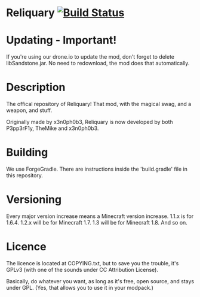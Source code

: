 Reliquary [![Build Status](https://drone.io/github.com/TrainerGuy22/Reliquary/status.png)](https://drone.io/github.com/TrainerGuy22/Reliquary/latest)
=========

Updating - Important!
=========

If you're using our drone.io to update the mod, don't forget to delete libSandstone.jar. No need to redownload, the mod does that automatically.

Description
=========

The offical repository of Reliquary! That mod, with the magical swag, and a weapon, and stuff.

Originally made by x3n0ph0b3, Reliquary is now developed by both P3pp3rF1y, TheMike and x3n0ph0b3.

Building
=========

We use ForgeGradle. There are instructions inside the 'build.gradle' file in this repository.

Versioning
=========

Every major version increase means a Minecraft version increase. 1.1.x is for 1.6.4. 1.2.x will be for Minecraft 1.7. 1.3 will be for Minecraft 1.8. And so on. 

Licence
=========

The licence is located at COPYING.txt, but to save you the trouble, it's GPLv3 (with one of the sounds under CC Attribution License). 

Basically, do whatever you want, as long as it's free, open source, and stays under GPL. (Yes, that allows you to use it in your modpack.)
